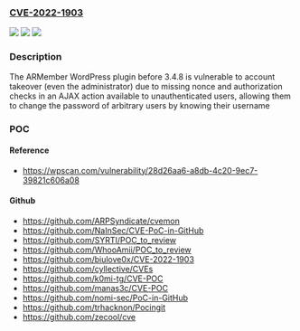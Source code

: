 ### [CVE-2022-1903](https://cve.mitre.org/cgi-bin/cvename.cgi?name=CVE-2022-1903)
![](https://img.shields.io/static/v1?label=Product&message=ARMember%20%E2%80%93%20Membership%20Plugin%2C%20Content%20Restriction%2C%20Member%20Levels%2C%20User%20Profile%20%26%20User%20signup&color=blue)
![](https://img.shields.io/static/v1?label=Version&message=3.4.8%3C%203.4.8%20&color=brighgreen)
![](https://img.shields.io/static/v1?label=Vulnerability&message=CWE-862%20Missing%20Authorization&color=brighgreen)

### Description

The ARMember WordPress plugin before 3.4.8 is vulnerable to account takeover (even the administrator) due to missing nonce and authorization checks in an AJAX action available to unauthenticated users, allowing them to change the password of arbitrary users by knowing their username

### POC

#### Reference
- https://wpscan.com/vulnerability/28d26aa6-a8db-4c20-9ec7-39821c606a08

#### Github
- https://github.com/ARPSyndicate/cvemon
- https://github.com/NaInSec/CVE-PoC-in-GitHub
- https://github.com/SYRTI/POC_to_review
- https://github.com/WhooAmii/POC_to_review
- https://github.com/biulove0x/CVE-2022-1903
- https://github.com/cyllective/CVEs
- https://github.com/k0mi-tg/CVE-POC
- https://github.com/manas3c/CVE-POC
- https://github.com/nomi-sec/PoC-in-GitHub
- https://github.com/trhacknon/Pocingit
- https://github.com/zecool/cve

